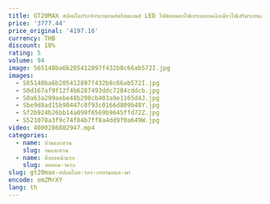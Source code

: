 ```yaml
---
title: GT20MAX สปอตไลท์รถจักรยานยนต์พร้อมเลนส์ LED ไฟตัดหมอกไฟเบรกแบบคลิกเดียวไฟเสริมรถยนต์ไฟฟ้า
price: '3777.44'
price_original: '4197.16'
currency: THB
discount: 10%
rating: 5
volume: 94
image: S65148ba6b205412897f432b8c66ab572I.jpg
images:
  - S65148ba6b205412897f432b8c66ab572I.jpg
  - S0d167af9f12f4b6287493ddc7284cddcb.jpg
  - S0a63a299aebe48b298cb403a9e1165d4J.jpg
  - Sbe9d8ad15b90447c8f93c0166d809b48Y.jpg
  - Sf2b924b26bb14a099f6569b9645ffd72Z.jpg
  - S521078a3f9c74f84b7ff8a4dd9f0a649W.jpg
video: 4000286802947.mp4
categories:
  - name: บ้านและสวน
    slug: านและสวน
  - name: สิ่งทอหน้าแรก
    slug: งทอหน-าแรก
slug: gt20max-สปอตไลท-รถจ-กรยานยนต-พร
encode: omZMrXY
lang: th
---
```

  